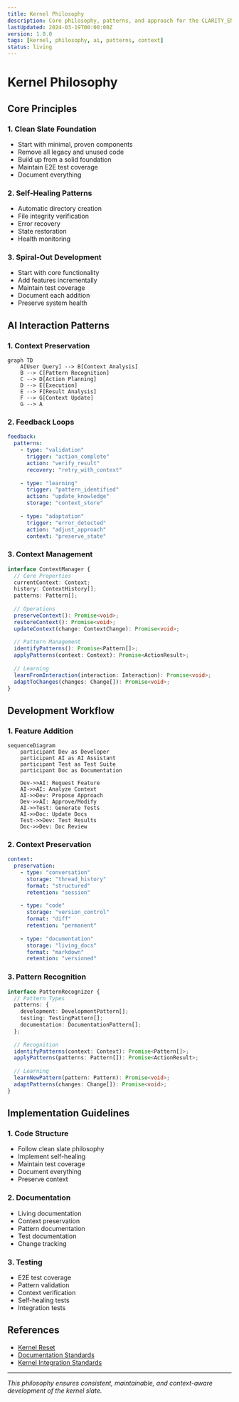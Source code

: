 ```yaml
---
title: Kernel Philosophy
description: Core philosophy, patterns, and approach for the CLARITY_ENGINE kernel slate, including AI interaction patterns and context preservation.
lastUpdated: 2024-03-19T00:00:00Z
version: 1.0.0
tags: [kernel, philosophy, ai, patterns, context]
status: living
---
```


# Kernel Philosophy

## Core Principles

### 1. Clean Slate Foundation
- Start with minimal, proven components
- Remove all legacy and unused code
- Build up from a solid foundation
- Maintain E2E test coverage
- Document everything

### 2. Self-Healing Patterns
- Automatic directory creation
- File integrity verification
- Error recovery
- State restoration
- Health monitoring

### 3. Spiral-Out Development
- Start with core functionality
- Add features incrementally
- Maintain test coverage
- Document each addition
- Preserve system health

## AI Interaction Patterns

### 1. Context Preservation
```mermaid
graph TD
    A[User Query] --> B[Context Analysis]
    B --> C[Pattern Recognition]
    C --> D[Action Planning]
    D --> E[Execution]
    E --> F[Result Analysis]
    F --> G[Context Update]
    G --> A
```

### 2. Feedback Loops
```yaml
feedback:
  patterns:
    - type: "validation"
      trigger: "action_complete"
      action: "verify_result"
      recovery: "retry_with_context"
    
    - type: "learning"
      trigger: "pattern_identified"
      action: "update_knowledge"
      storage: "context_store"
    
    - type: "adaptation"
      trigger: "error_detected"
      action: "adjust_approach"
      context: "preserve_state"
```

### 3. Context Management
```typescript
interface ContextManager {
  // Core Properties
  currentContext: Context;
  history: ContextHistory[];
  patterns: Pattern[];
  
  // Operations
  preserveContext(): Promise<void>;
  restoreContext(): Promise<void>;
  updateContext(change: ContextChange): Promise<void>;
  
  // Pattern Management
  identifyPatterns(): Promise<Pattern[]>;
  applyPatterns(context: Context): Promise<ActionResult>;
  
  // Learning
  learnFromInteraction(interaction: Interaction): Promise<void>;
  adaptToChanges(changes: Change[]): Promise<void>;
}
```

## Development Workflow

### 1. Feature Addition
```mermaid
sequenceDiagram
    participant Dev as Developer
    participant AI as AI Assistant
    participant Test as Test Suite
    participant Doc as Documentation
    
    Dev->>AI: Request Feature
    AI->>AI: Analyze Context
    AI->>Dev: Propose Approach
    Dev->>AI: Approve/Modify
    AI->>Test: Generate Tests
    AI->>Doc: Update Docs
    Test->>Dev: Test Results
    Doc->>Dev: Doc Review
```

### 2. Context Preservation
```yaml
context:
  preservation:
    - type: "conversation"
      storage: "thread_history"
      format: "structured"
      retention: "session"
    
    - type: "code"
      storage: "version_control"
      format: "diff"
      retention: "permanent"
    
    - type: "documentation"
      storage: "living_docs"
      format: "markdown"
      retention: "versioned"
```

### 3. Pattern Recognition
```typescript
interface PatternRecognizer {
  // Pattern Types
  patterns: {
    development: DevelopmentPattern[];
    testing: TestingPattern[];
    documentation: DocumentationPattern[];
  };
  
  // Recognition
  identifyPatterns(context: Context): Promise<Pattern[]>;
  applyPatterns(patterns: Pattern[]): Promise<ActionResult>;
  
  // Learning
  learnNewPattern(pattern: Pattern): Promise<void>;
  adaptPatterns(changes: Change[]): Promise<void>;
}
```

## Implementation Guidelines

### 1. Code Structure
- Follow clean slate philosophy
- Implement self-healing
- Maintain test coverage
- Document everything
- Preserve context

### 2. Documentation
- Living documentation
- Context preservation
- Pattern documentation
- Test documentation
- Change tracking

### 3. Testing
- E2E test coverage
- Pattern validation
- Context verification
- Self-healing tests
- Integration tests

## References

- [Kernel Reset](../KERNEL_RESET.md)
- [Documentation Standards](./documentation-standards.md)
- [Kernel Integration Standards](./kernel-integration-standards.md)

---

*This philosophy ensures consistent, maintainable, and context-aware development of the kernel slate.* 